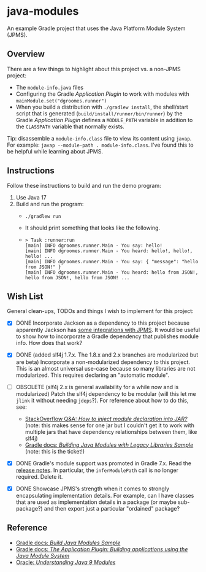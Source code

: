 # java-modules

An example Gradle project that uses the Java Platform Module System (JPMS). 


## Overview

There are a few things to highlight about this project vs. a non-JPMS project:

* The `module-info.java` files
* Configuring the Gradle *Application Plugin* to work with modules with `mainModule.set("dgroomes.runner")`
* When you build a distribution with `./gradlew install`, the shell/start script that is generated (`build/install/runner/bin/runner`)
  by the Gradle *Application Plugin* defines a `MODULE_PATH` variable in addition to the `CLASSPATH` variable that normally
  exists.

Tip: disassemble a `module-info.class` file to view its content using `javap`. For example: `javap --module-path . module-info.class`.
I've found this to be helpful while learning about JPMS.


## Instructions

Follow these instructions to build and run the demo program:

1. Use Java 17
2. Build and run the program:
   * ```shell
     ./gradlew run
     ```
   * It should print something that looks like the following.
   * ```text
     > Task :runner:run
     [main] INFO dgroomes.runner.Main - You say: hello!
     [main] INFO dgroomes.runner.Main - You heard: hello!, hello!, hello! ...
     [main] INFO dgroomes.runner.Main - You say: { "message": "hello from JSON!" }
     [main] INFO dgroomes.runner.Main - You heard: hello from JSON!, hello from JSON!, hello from JSON! ...
     ```


## Wish List

General clean-ups, TODOs and things I wish to implement for this project:

* [x] DONE Incorporate Jackson as a dependency to this project because apparently Jackson has [some integrations with JPMS](https://github.com/FasterXML/jackson-databind/blob/a2c8c652a0fc01f95f819b65a159a9449af6c0d2/src/moditect/module-info.java#L2).
  It would be useful to show how to incorporate a Gradle dependency that publishes module info. How does that work?
* [x] DONE (added slf4j 1.7.x. The 1.8.x and 2.x branches are modularized but are beta) Incorporate a non-modularized
  dependency to this project. This is an almost universal use-case because so many libraries are not modularized. This
  requires declaring an "automatic module".
* [ ] OBSOLETE (slf4j 2.x is general availability for a while now and is modularized) Patch the slf4j dependency to be modular (will this let me `jlink` it without needing `jdeps`?). For reference about how to do this, see:
    * [StackOverflow Q&A: *How to inject module declaration into JAR?*](https://stackoverflow.com/q/47222226) (note: this
      makes sense for one jar but I couldn't get it to work with multiple jars that have dependency relationships between them, like slf4j)
    * [Gradle docs: *Building Java Modules with Legacy Libraries Sample*](https://docs.gradle.org/current/samples/sample_java_modules_with_transform.html) (note: this is the ticket!)
* [x] DONE Gradle's module support was promoted in Gradle 7.x. Read the [release notes](https://docs.gradle.org/7.0.2/release-notes.html).
  In particular, the `inferModulePath` call is no longer required. Delete it.
* [x] DONE Showcase JPMS's strength when it comes to strongly encapsulating implementation details. For example, can I have
  classes that are used as implementation details in a package (or maybe sub-package?) and then export just a particular
  "ordained" package?


## Reference

* [Gradle docs: *Build Java Modules Sample*](https://docs.gradle.org/current/samples/sample_java_modules_multi_project.html)
* [Gradle docs: *The Application Plugin: Building applications using the Java Module System*](https://docs.gradle.org/current/userguide/application_plugin.html#sec:application_modular)
* [Oracle: *Understanding Java 9 Modules*](https://www.oracle.com/corporate/features/understanding-java-9-modules.html)
